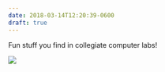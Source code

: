 ```yaml
---
date: 2018-03-14T12:20:39-0600
draft: true
---
```




Fun stuff you find in collegiate computer labs!

![](/images/2018/a80914903f.jpg)



